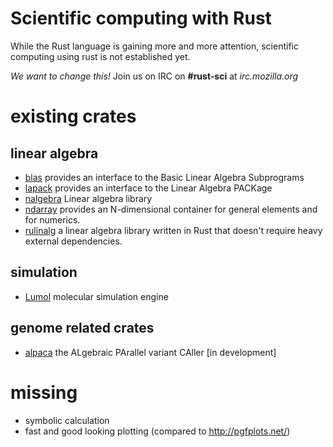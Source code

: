 # Scientific computing with Rust

While the Rust language is gaining more and more attention, scientific computing using rust is not established yet.

*We want to change this!*
Join us on IRC on **#rust-sci** at *irc.mozilla.org* 

# existing crates
## linear algebra
- [blas](https://github.com/stainless-steel/blas) provides an interface to the Basic Linear Algebra Subprograms
- [lapack](https://github.com/stainless-steel/lapack) provides an interface to the Linear Algebra PACKage
- [nalgebra](http://nalgebra.org/) Linear algebra library
- [ndarray](https://bluss.github.io/rust-ndarray/master/ndarray/index.html) provides an N-dimensional container for general elements and for numerics.
- [rulinalg](https://github.com/AtheMathmo/rulinalg/) a linear algebra library written in Rust that doesn't require heavy external dependencies.

## simulation
 - [Lumol](https://github.com/lumol-org/lumol) molecular simulation engine
 
## genome related crates
 - [alpaca](https://github.com/johanneskoester/alpaca) the ALgebraic PArallel variant CAller [in development]

# missing
 - symbolic calculation
 - fast and good looking plotting (compared to http://pgfplots.net/)
